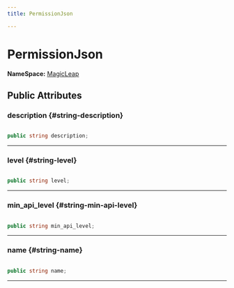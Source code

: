 ```yaml
---
title: PermissionJson

---
```


# PermissionJson



**NameSpace:** 
[MagicLeap](/versioned_docs/version-22-Feb-2023/unity-api/api/UnityEditor.XR.MagicLeap/UnityEditor.XR.MagicLeap.md) 








## Public Attributes

### description {#string-description}

```csharp

public string description;

```






-----------

### level {#string-level}

```csharp

public string level;

```






-----------

### min_api_level {#string-min-api-level}

```csharp

public string min_api_level;

```






-----------

### name {#string-name}

```csharp

public string name;

```






-----------


